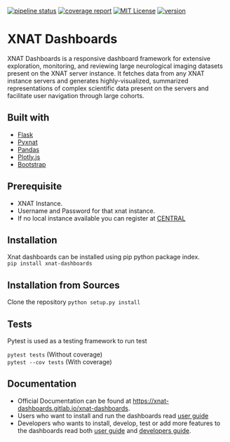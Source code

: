 [![pipeline status](https://gitlab.com/xnat-dashboards/xnat-dashboards/badges/master/pipeline.svg)](https://gitlab.com/xnat-dashboards/xnat-dashboards/-/commits/master)
[![coverage report](https://gitlab.com/xnat-dashboards/xnat-dashboards/badges/master/coverage.svg)](https://gitlab.com/xnat-dashboards/xnat-dashboards/-/commits/master)
[![MIT License](https://img.shields.io/badge/License-MIT-brightgreen.svg)](https://gitlab.com/xnat-dashboards/xnat-dashboards/-/blob/master/LICENSE)
[![version](https://img.shields.io/badge/version-v0.3.0-brightgreen)](https://gitlab.com/xnat-dashboards/xnat-dashboards/-/commits/master)

# XNAT Dashboards

XNAT Dashboards is a responsive dashboard framework for extensive exploration, monitoring, and reviewing large neurological imaging datasets present on the XNAT server instance. It fetches data from any XNAT instance servers and generates highly-visualized, summarized representations of complex scientific data present on the servers and facilitate user navigation through large cohorts. 

## Built with

- [Flask](https://flask.palletsprojects.com/en/1.1.x/)
- [Pyxnat](https://pyxnat.github.io/pyxnat/)
- [Pandas](https://pandas.pydata.org/)
- [Plotly.js](https://plotly.com/javascript/)
- [Bootstrap](https://getbootstrap.com/)

## Prerequisite

- XNAT Instance.
- Username and Password for that xnat instance.
- If no local instance available you can register at [CENTRAL](https://central.xnat.org)

## Installation

Xnat dashboards can be installed using pip python package index.  
```pip install xnat-dashboards```

## Installation from Sources
Clone the repository
```python setup.py install```

## Tests
Pytest is used as a testing framework to run test  

```pytest tests```          (Without coverage)  
```pytest --cov tests```    (With coverage)  

## Documentation

- Official Documentation can be found at https://xnat-dashboards.gitlab.io/xnat-dashboards.
- Users who want to install and run the dashboards read [user guide](https://xnat-dashboards.gitlab.io/xnat-dashboards/user_guide.html)
- Developers who wants to install, develop, test or add more features to the dashboards read both [user guide](https://xnat-dashboards.gitlab.io/xnat-dashboards/user_guide.html) and [developers guide](https://xnat-dashboards.gitlab.io/xnat-dashboards/developer_guide.html).
